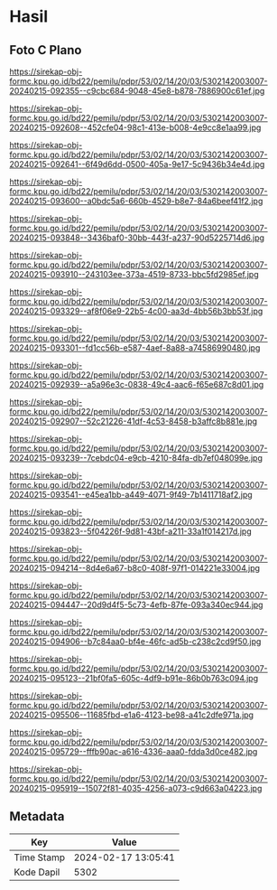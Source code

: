 # Hasil

## Foto C Plano

https://sirekap-obj-formc.kpu.go.id/bd22/pemilu/pdpr/53/02/14/20/03/5302142003007-20240215-092355--c9cbc684-9048-45e8-b878-7886900c61ef.jpg

https://sirekap-obj-formc.kpu.go.id/bd22/pemilu/pdpr/53/02/14/20/03/5302142003007-20240215-092608--452cfe04-98c1-413e-b008-4e9cc8e1aa99.jpg

https://sirekap-obj-formc.kpu.go.id/bd22/pemilu/pdpr/53/02/14/20/03/5302142003007-20240215-092641--6f49d6dd-0500-405a-9e17-5c9436b34e4d.jpg

https://sirekap-obj-formc.kpu.go.id/bd22/pemilu/pdpr/53/02/14/20/03/5302142003007-20240215-093600--a0bdc5a6-660b-4529-b8e7-84a6beef41f2.jpg

https://sirekap-obj-formc.kpu.go.id/bd22/pemilu/pdpr/53/02/14/20/03/5302142003007-20240215-093848--3436baf0-30bb-443f-a237-90d5225714d6.jpg

https://sirekap-obj-formc.kpu.go.id/bd22/pemilu/pdpr/53/02/14/20/03/5302142003007-20240215-093910--243103ee-373a-4519-8733-bbc5fd2985ef.jpg

https://sirekap-obj-formc.kpu.go.id/bd22/pemilu/pdpr/53/02/14/20/03/5302142003007-20240215-093329--af8f06e9-22b5-4c00-aa3d-4bb56b3bb53f.jpg

https://sirekap-obj-formc.kpu.go.id/bd22/pemilu/pdpr/53/02/14/20/03/5302142003007-20240215-093301--fd1cc56b-e587-4aef-8a88-a74586990480.jpg

https://sirekap-obj-formc.kpu.go.id/bd22/pemilu/pdpr/53/02/14/20/03/5302142003007-20240215-092939--a5a96e3c-0838-49c4-aac6-f65e687c8d01.jpg

https://sirekap-obj-formc.kpu.go.id/bd22/pemilu/pdpr/53/02/14/20/03/5302142003007-20240215-092907--52c21226-41df-4c53-8458-b3affc8b881e.jpg

https://sirekap-obj-formc.kpu.go.id/bd22/pemilu/pdpr/53/02/14/20/03/5302142003007-20240215-093239--7cebdc04-e9cb-4210-84fa-db7ef048099e.jpg

https://sirekap-obj-formc.kpu.go.id/bd22/pemilu/pdpr/53/02/14/20/03/5302142003007-20240215-093541--e45ea1bb-a449-4071-9f49-7b1411718af2.jpg

https://sirekap-obj-formc.kpu.go.id/bd22/pemilu/pdpr/53/02/14/20/03/5302142003007-20240215-093823--5f04226f-9d81-43bf-a211-33a1f014217d.jpg

https://sirekap-obj-formc.kpu.go.id/bd22/pemilu/pdpr/53/02/14/20/03/5302142003007-20240215-094214--8d4e6a67-b8c0-408f-97f1-014221e33004.jpg

https://sirekap-obj-formc.kpu.go.id/bd22/pemilu/pdpr/53/02/14/20/03/5302142003007-20240215-094447--20d9d4f5-5c73-4efb-87fe-093a340ec944.jpg

https://sirekap-obj-formc.kpu.go.id/bd22/pemilu/pdpr/53/02/14/20/03/5302142003007-20240215-094906--b7c84aa0-bf4e-46fc-ad5b-c238c2cd9f50.jpg

https://sirekap-obj-formc.kpu.go.id/bd22/pemilu/pdpr/53/02/14/20/03/5302142003007-20240215-095123--21bf0fa5-605c-4df9-b91e-86b0b763c094.jpg

https://sirekap-obj-formc.kpu.go.id/bd22/pemilu/pdpr/53/02/14/20/03/5302142003007-20240215-095506--11685fbd-e1a6-4123-be98-a41c2dfe971a.jpg

https://sirekap-obj-formc.kpu.go.id/bd22/pemilu/pdpr/53/02/14/20/03/5302142003007-20240215-095729--fffb90ac-a616-4336-aaa0-fdda3d0ce482.jpg

https://sirekap-obj-formc.kpu.go.id/bd22/pemilu/pdpr/53/02/14/20/03/5302142003007-20240215-095919--15072f81-4035-4256-a073-c9d663a04223.jpg


## Metadata

| Key        | Value               |
| ---------- | ------------------- |
| Time Stamp | 2024-02-17 13:05:41 |
| Kode Dapil | 5302                |



